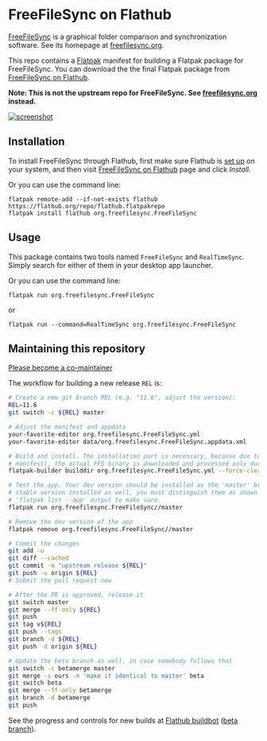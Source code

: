 # FreeFileSync on Flathub

[FreeFileSync] is a graphical folder comparison and synchronization software. See its homepage at [freefilesync.org][FreeFileSync].

This repo contains a [Flatpak] manifest for building a Flatpak package for FreeFileSync. You can download the the final Flatpak package from [FreeFileSync on Flathub].

**Note: This is not the upstream repo for FreeFileSync. See [freefilesync.org][FreeFileSync] instead.**

[![screenshot](https://www.freefilesync.org/images/screenshots/openSUSE.png)](https://www.freefilesync.org/images/screenshots/openSUSE.png)

[FreeFileSync]: https://www.freefilesync.org
[Flatpak]: https://flatpak.org
[FreeFileSync on Flathub]: https://flathub.org/apps/details/org.freefilesync.FreeFileSync

## Installation

To install FreeFileSync through Flathub, first make sure Flathub is [set up](https://flatpak.org/setup/) on your system, and then visit [FreeFileSync on Flathub] page and click *Install*.

Or you can use the command line:
```
flatpak remote-add --if-not-exists flathub https://flathub.org/repo/flathub.flatpakrepo
flatpak install flathub org.freefilesync.FreeFileSync
```

## Usage

This package contains two tools named `FreeFileSync` and `RealTimeSync`. Simply search for either of them in your desktop app launcher.

Or you can use the command line:
```
flatpak run org.freefilesync.FreeFileSync
```
or
```
flatpak run --command=RealTimeSync org.freefilesync.FreeFileSync
```

## Maintaining this repository

[Please become a co-maintainer](https://github.com/flathub/org.freefilesync.FreeFileSync/issues/11)

The workflow for building a new release `REL` is:
```sh
# Create a new git branch REL (e.g. "11.6", adjust the version):
REL=11.6
git switch -c ${REL} master

# Adjust the manifest and appdata
your-favorite-editor org.freefilesync.FreeFileSync.yml
your-favorite-editor data/org.freefilesync.FreeFileSync.appdata.xml

# Build and install. The installation part is necessary, because due to extra-data approach (see
# manifest), the actual FFS binary is downloaded and processed only during installation.
flatpak-builder builddir org.freefilesync.FreeFileSync.yml --force-clean --ccache --install --user

# Test the app. Your dev version should be installed as the 'master' branch, so if you have the
# stable version installed as well, you must distinguish them as shown below. Check your
# 'flatpak list --app' output to make sure.
flatpak run org.freefilesync.FreeFileSync//master

# Remove the dev version of the app
flatpak remove org.freefilesync.FreeFileSync//master

# Commit the changes
git add -u
git diff --cached
git commit -m "upstream release ${REL}"
git push -u origin ${REL}
# Submit the pull request now

# After the PR is approved, release it
git switch master
git merge --ff-only ${REL}
git push
git tag v${REL}
git push --tags
git branch -d ${REL}
git push -d origin ${REL}

# Update the beta branch as well, in case somebody follows that
git switch -c betamerge master
git merge -s ours -m 'make it identical to master' beta
git switch beta
git merge --ff-only betamerge
git branch -d betamerge
git push
```

See the progress and controls for new builds at [Flathub buildbot](https://flathub.org/builds/#/apps/org.freefilesync.FreeFileSync) ([beta branch](https://flathub.org/builds/#/apps/org.freefilesync.FreeFileSync~2Fbeta)).

